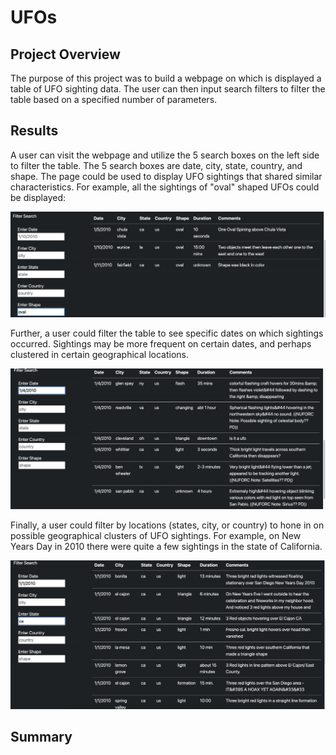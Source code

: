 # UFOs

## Project Overview
The purpose of this project was to build a webpage on which is displayed a table of UFO sighting data. The user can then input search filters to filter the table based on a specified number of parameters.

## Results
A user can visit the webpage and utilize the 5 search boxes on the left side to filter the table. The 5 search boxes are date, city, state, country, and shape. The page could be used to display UFO sightings that shared similar characteristics. For example, all the sightings of "oval" shaped UFOs could be displayed:

![ovals](https://github.com/conorwhanson/UFOs/blob/main/resources/ovals.png)

Further, a user could filter the table to see specific dates on which sightings occurred. Sightings may be more frequent on certain dates, and perhaps clustered in certain geographical locations. 

![dates](https://github.com/conorwhanson/UFOs/blob/main/resources/date.png)

Finally, a user could filter by locations (states, city, or country) to hone in on possible geographical clusters of UFO sightings. For example, on New Years Day in 2010 there were quite a few sightings in the state of California.

![new_years_ca](https://github.com/conorwhanson/UFOs/blob/main/resources/new_years_ca.png)

## Summary



